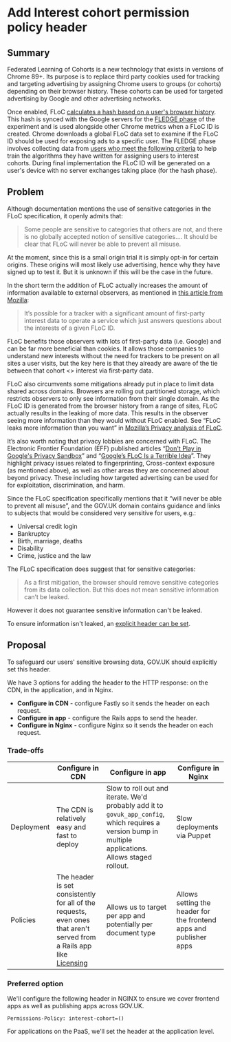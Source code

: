 # Add Interest cohort permission policy header

## Summary

Federated Learning of Cohorts is a new technology that exists in versions of Chrome 89+. Its purpose is to replace third party cookies used for tracking and targeting advertising by assigning Chrome users to groups (or cohorts) depending on their browser history. These cohorts can be used for targeted advertising by Google and other advertising networks.

Once enabled, FLoC [calculates a hash based on a user's browser history](https://raw.githubusercontent.com/google/ads-privacy/master/proposals/FLoC/FLOC-Whitepaper-Google.pdf). This hash is synced with the Google servers for the [FLEDGE phase](https://adtechexplained.com/fledge-explained/) of the experiment and is used alongside other Chrome metrics when a FLoC ID is created. Chrome downloads a global FLoC data set to examine if the FLoC ID should be used for exposing ads to a specific user. The FLEDGE phase involves collecting data from [users who meet the following criteria](https://github.com/WICG/floc#qualifying-users-for-whom-a-cohort-will-be-logged-with-their-sync-data) to help train the algorithms they have written for assigning users to interest cohorts. During final implementation the FLoC ID will be generated on a user's device with no server exchanges taking place (for the hash phase).

## Problem

Although documentation mentions the use of sensitive categories in the FLoC specification, it openly admits that:

> Some people are sensitive to categories that others are not, and there is no globally accepted notion of sensitive categories…. It should be clear that FLoC will never be able to prevent all misuse.

At the moment, since this is a small origin trial it is simply opt-in for certain origins. These origins will most likely use advertising, hence why they have signed up to test it. But it is unknown if this will be the case in the future.

In the short term the addition of FLoC actually increases the amount of information available to external observers, as mentioned in [this article from Mozilla](https://blog.mozilla.org/en/mozilla/privacy-analysis-of-floc/):

> It’s possible for a tracker with a significant amount of first-party interest data to operate a service which just answers questions about the interests of a given FLoC ID.

FLoC benefits those observers with lots of first-party data (i.e. Google) and can be far more beneficial than cookies. It allows those companies to understand new interests without the need for trackers to be present on all sites a user visits, but the key here is that they already are aware of the tie between that cohort <> interest via first-party data.

FLoC also circumvents some mitigations already put in place to limit data shared across domains. Browsers are rolling out partitioned storage, which restricts observers to only see information from their single domain. As the FLoC ID is generated from the browser history from a range of sites, FLoC actually results in the leaking of more data. This results in the observer seeing more information than they would without FLoC enabled. See “FLoC leaks more information than you want” in [Mozilla’s Privacy analysis of FLoC]( https://blog.mozilla.org/en/mozilla/privacy-analysis-of-floc/).

It’s also worth noting that privacy lobbies are concerned with FLoC. The Electronic Frontier Foundation (EFF) published articles “[Don't Play in Google's Privacy Sandbox](https://www.eff.org/deeplinks/2019/08/dont-play-googles-privacy-sandbox-1)” and “[Google’s FLoC Is a Terrible Idea](https://www.eff.org/deeplinks/2021/03/googles-floc-terrible-idea)”. They highlight privacy issues related to fingerprinting, Cross-context exposure (as mentioned above), as well as other areas they are concerned about beyond privacy. These including how targeted advertising can be used for for exploitation, discrimination, and harm.

Since the FLoC specification specifically mentions that it “will never be able to prevent all misuse”, and the GOV.UK domain contains guidance and links to subjects that would be considered very sensitive for users, e.g.:

- Universal credit login
- Bankruptcy
- Birth, marriage, deaths
- Disability
- Crime, justice and the law

The FLoC specification does suggest that for sensitive categories:

> As a first mitigation, the browser should remove sensitive categories from its data collection. But this does not mean sensitive information can’t be leaked.

However it does not guarantee sensitive information can't be leaked.

To ensure information isn't leaked, an [explicit header can be set](https://github.com/WICG/floc#opting-out-of-computation).

## Proposal

To safeguard our users' sensitive browsing data, GOV.UK should explicitly set this header.

We have 3 options for adding the header to the HTTP response: on the CDN, in the application, and in Nginx.

- **Configure in CDN** - configure Fastly so it sends the header on each request.
- **Configure in app** - configure the Rails apps to send the header.
- **Configure in Nginx** - configure Nginx so it sends the header on each request.

### Trade-offs

| | Configure in CDN | Configure in app | Configure in Nginx |
| --- | --- | --- | --- |
| Deployment | The CDN is relatively easy and fast to deploy | Slow to roll out and iterate. We'd probably add it to `govuk_app_config`, which requires a version bump in multiple applications. Allows staged rollout. | Slow deployments via Puppet |
| Policies | The header is set consistently for all of the requests, even ones that aren't served from a Rails app like [Licensing](https://github.com/alphagov/licensify) | Allows us to target per app and potentially per document type | Allows setting the header for the frontend apps and publisher apps |

### Preferred option

We'll configure the following header in NGINX to ensure we cover frontend apps as well as publishing apps across GOV.UK.

```
Permissions-Policy: interest-cohort=()
```

For applications on the PaaS, we'll set the header at the application level.
